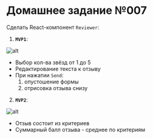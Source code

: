 # Домашнее задание №007

Сделать React-компонент `Reviewer`:

1. **`MVP1`**:

![alt](https://i.imgur.com/9PBJcSA.png)

- Выбор кол-ва звёзд от 1 до 5
- Редактирование текста к отзыву
- При нажатии `Send`:
    1. опустошение формы
    2. отрисовка отзыва снизу

2. **`MVP2`**:

![alt](https://i.imgur.com/i1lKdXe.png)

- Отзыв состоит из критериев
- Суммарный балл отзыва - среднее по критериям
